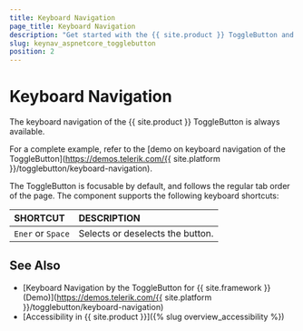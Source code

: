 ```yaml
---
title: Keyboard Navigation
page_title: Keyboard Navigation
description: "Get started with the {{ site.product }} ToggleButton and learn about the accessibility support it provides through its keyboard navigation functionality."
slug: keynav_aspnetcore_togglebutton
position: 2
---
```


# Keyboard Navigation

The keyboard navigation of the {{ site.product }} ToggleButton is always available.

For a complete example, refer to the [demo on keyboard navigation of the ToggleButton](https://demos.telerik.com/{{ site.platform }}/togglebutton/keyboard-navigation).

The ToggleButton is focusable by default, and follows the regular tab order of the page. The component supports the following keyboard shortcuts:

| SHORTCUT | DESCRIPTION |
|:---   |:--- |
| `Ener` or `Space` | Selects or deselects the button. |

## See Also

* [Keyboard Navigation by the ToggleButton for {{ site.framework }} (Demo)](https://demos.telerik.com/{{ site.platform }}/togglebutton/keyboard-navigation)
* [Accessibility in {{ site.product }}]({% slug overview_accessibility %})
